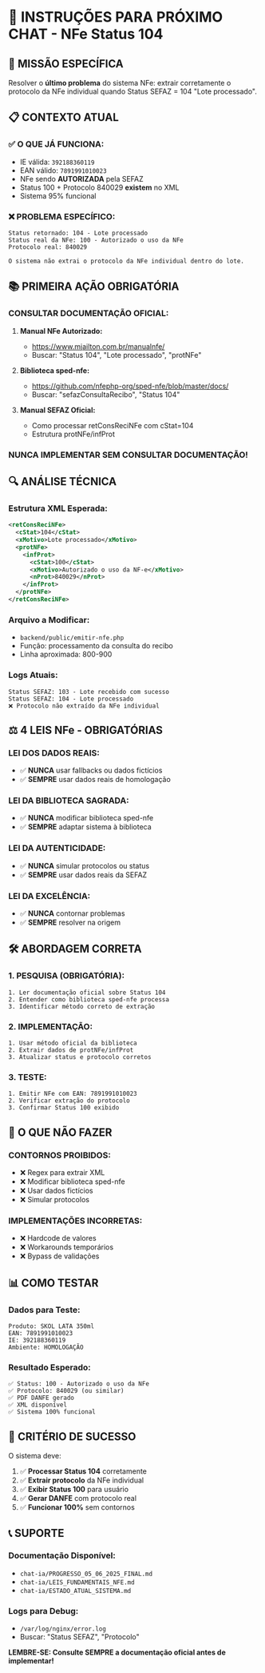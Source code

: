 # 🤖 INSTRUÇÕES PARA PRÓXIMO CHAT - NFe Status 104

## 🎯 **MISSÃO ESPECÍFICA**

Resolver o **último problema** do sistema NFe: extrair corretamente o protocolo da NFe individual quando Status SEFAZ = 104 "Lote processado".

## 📋 **CONTEXTO ATUAL**

### **✅ O QUE JÁ FUNCIONA:**
- IE válida: `392188360119`
- EAN válido: `7891991010023` 
- NFe sendo **AUTORIZADA** pela SEFAZ
- Status 100 + Protocolo 840029 **existem** no XML
- Sistema 95% funcional

### **❌ PROBLEMA ESPECÍFICO:**
```
Status retornado: 104 - Lote processado
Status real da NFe: 100 - Autorizado o uso da NFe
Protocolo real: 840029

O sistema não extrai o protocolo da NFe individual dentro do lote.
```

## 📚 **PRIMEIRA AÇÃO OBRIGATÓRIA**

### **CONSULTAR DOCUMENTAÇÃO OFICIAL:**

1. **Manual NFe Autorizado:**
   - https://www.mjailton.com.br/manualnfe/
   - Buscar: "Status 104", "Lote processado", "protNFe"

2. **Biblioteca sped-nfe:**
   - https://github.com/nfephp-org/sped-nfe/blob/master/docs/
   - Buscar: "sefazConsultaRecibo", "Status 104"

3. **Manual SEFAZ Oficial:**
   - Como processar retConsReciNFe com cStat=104
   - Estrutura protNFe/infProt

### **NUNCA IMPLEMENTAR SEM CONSULTAR DOCUMENTAÇÃO!**

## 🔍 **ANÁLISE TÉCNICA**

### **Estrutura XML Esperada:**
```xml
<retConsReciNFe>
  <cStat>104</cStat>
  <xMotivo>Lote processado</xMotivo>
  <protNFe>
    <infProt>
      <cStat>100</cStat>
      <xMotivo>Autorizado o uso da NF-e</xMotivo>
      <nProt>840029</nProt>
    </infProt>
  </protNFe>
</retConsReciNFe>
```

### **Arquivo a Modificar:**
- `backend/public/emitir-nfe.php`
- Função: processamento da consulta do recibo
- Linha aproximada: 800-900

### **Logs Atuais:**
```
Status SEFAZ: 103 - Lote recebido com sucesso
Status SEFAZ: 104 - Lote processado
❌ Protocolo não extraído da NFe individual
```

## ⚖️ **4 LEIS NFe - OBRIGATÓRIAS**

### **LEI DOS DADOS REAIS:**
- ✅ **NUNCA** usar fallbacks ou dados fictícios
- ✅ **SEMPRE** usar dados reais de homologação

### **LEI DA BIBLIOTECA SAGRADA:**
- ✅ **NUNCA** modificar biblioteca sped-nfe
- ✅ **SEMPRE** adaptar sistema à biblioteca

### **LEI DA AUTENTICIDADE:**
- ✅ **NUNCA** simular protocolos ou status
- ✅ **SEMPRE** usar dados reais da SEFAZ

### **LEI DA EXCELÊNCIA:**
- ✅ **NUNCA** contornar problemas
- ✅ **SEMPRE** resolver na origem

## 🛠️ **ABORDAGEM CORRETA**

### **1. PESQUISA (OBRIGATÓRIA):**
```
1. Ler documentação oficial sobre Status 104
2. Entender como biblioteca sped-nfe processa
3. Identificar método correto de extração
```

### **2. IMPLEMENTAÇÃO:**
```
1. Usar método oficial da biblioteca
2. Extrair dados de protNFe/infProt
3. Atualizar status e protocolo corretos
```

### **3. TESTE:**
```
1. Emitir NFe com EAN: 7891991010023
2. Verificar extração do protocolo
3. Confirmar Status 100 exibido
```

## 🚫 **O QUE NÃO FAZER**

### **CONTORNOS PROIBIDOS:**
- ❌ Regex para extrair XML
- ❌ Modificar biblioteca sped-nfe
- ❌ Usar dados fictícios
- ❌ Simular protocolos

### **IMPLEMENTAÇÕES INCORRETAS:**
- ❌ Hardcode de valores
- ❌ Workarounds temporários
- ❌ Bypass de validações

## 📊 **COMO TESTAR**

### **Dados para Teste:**
```
Produto: SKOL LATA 350ml
EAN: 7891991010023
IE: 392188360119
Ambiente: HOMOLOGAÇÃO
```

### **Resultado Esperado:**
```
✅ Status: 100 - Autorizado o uso da NFe
✅ Protocolo: 840029 (ou similar)
✅ PDF DANFE gerado
✅ XML disponível
✅ Sistema 100% funcional
```

## 🎯 **CRITÉRIO DE SUCESSO**

O sistema deve:
1. ✅ **Processar Status 104** corretamente
2. ✅ **Extrair protocolo** da NFe individual  
3. ✅ **Exibir Status 100** para usuário
4. ✅ **Gerar DANFE** com protocolo real
5. ✅ **Funcionar 100%** sem contornos

## 📞 **SUPORTE**

### **Documentação Disponível:**
- `chat-ia/PROGRESSO_05_06_2025_FINAL.md`
- `chat-ia/LEIS_FUNDAMENTAIS_NFE.md`
- `chat-ia/ESTADO_ATUAL_SISTEMA.md`

### **Logs para Debug:**
- `/var/log/nginx/error.log`
- Buscar: "Status SEFAZ", "Protocolo"

**LEMBRE-SE: Consulte SEMPRE a documentação oficial antes de implementar!**
